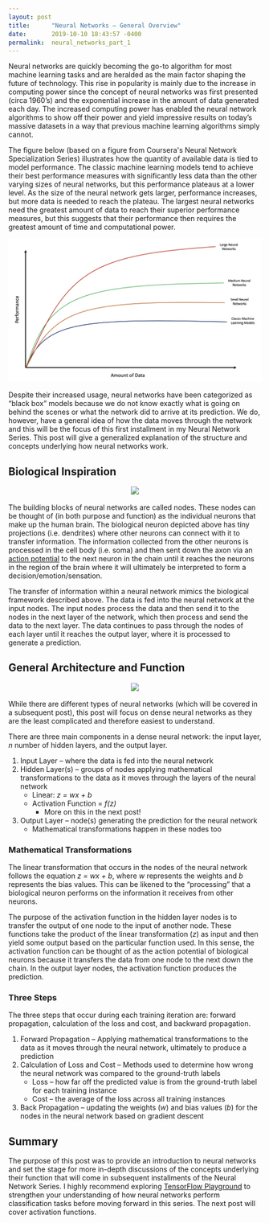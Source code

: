 ```yaml
---
layout: post
title:      "Neural Networks – General Overview"
date:       2019-10-10 18:43:57 -0400
permalink:  neural_networks_part_1
---
```



Neural networks are quickly becoming the go-to algorithm for most machine learning tasks and are heralded as the main factor shaping the future of technology. This rise in popularity is mainly due to the increase in computing power since the concept of neural networks was first presented (circa 1960’s) and the exponential increase in the amount of data generated each day. The increased computing power has enabled the neural network algorithms to show off their power and yield impressive results on today’s massive datasets in a way that previous machine learning algorithms simply cannot. 

The figure below (based on a figure from Coursera's Neural Network Specialization Series) illustrates how the quantity of available data is tied to model performance. The classic machine learning models tend to achieve their best performance measures with significantly less data than the other varying sizes of neural networks, but this performance plateaus at a lower level. As the size of the neural network gets larger, performance increases, but more data is needed to reach the plateau. The largest neural networks need the greatest amount of data to reach their superior performance measures, but this suggests that their performance then requires the greatest amount of time and computational power.

<p align="center">
<img src="https://raw.githubusercontent.com/kpokrass/blog_images/master/NN_performance_curve.png" width="600">
</p>

Despite their increased usage, neural networks have been categorized as “black box” models because we do not know exactly what is going on behind the scenes or what the network did to arrive at its prediction. We do, however, have a general idea of how the data moves through the network and this will be the focus of this first installment in my Neural Network Series. This post will give a generalized explanation of the structure and concepts underlying how neural networks work.

## Biological Inspiration

<p align="center">
<img src="https://scx1.b-cdn.net/csz/news/800/2018/2-whyareneuron.jpg">
</p>

The building blocks of neural networks are called nodes. These nodes can be thought of (in both purpose and function) as the individual neurons that make up the human brain. The biological neuron depicted above has tiny projections (i.e. dendrites) where other neurons can connect with it to transfer information. The information collected from the other neurons is processed in the cell body (i.e. soma) and then sent down the axon via an [action potential]( https://en.wikipedia.org/wiki/Action_potential) to the next neuron in the chain until it reaches the neurons in the region of the brain where it will ultimately be interpreted to form a decision/emotion/sensation.

The transfer of information within a neural network mimics the biological framework described above. The data is fed into the neural network at the input nodes. The input nodes process the data and then send it to the nodes in the next layer of the network, which then process and send the data to the next layer. The data continues to pass through the nodes of each layer until it reaches the output layer, where it is processed to generate a prediction.

## General Architecture and Function
<p align="center">
<img src="https://www.i2tutorials.com/wp-content/uploads/2019/09/Deep-learning-40-i2tutorials.png">
</p>

While there are different types of neural networks (which will be covered in a subsequent post), this post will focus on dense neural networks as they are the least complicated and therefore easiest to understand.

There are three main components in a dense neural network: the input layer, _n_ number of hidden layers, and the output layer.

1. Input Layer – where the data is fed into the neural network
2. Hidden Layer(s) – groups of nodes applying mathematical transformations to the data as it moves through the layers of the neural network
	- Linear: _z = wx + b_
	- Activation Function = _f(z)_
		- More on this in the next post!
3. Output Layer – node(s) generating the prediction for the neural network
	- Mathematical transformations happen in these nodes too

### Mathematical Transformations

The linear transformation that occurs in the nodes of the neural network follows the equation _z = wx + b_, where _w_ represents the weights and _b_ represents the bias values. This can be likened to the “processing” that a biological neuron performs on the information it receives from other neurons.

The purpose of the activation function in the hidden layer nodes is to transfer the output of one node to the input of another node. These functions take the product of the linear transformation (_z_) as input and then yield some output based on the particular function used. In this sense, the activation function can be thought of as the action potential of biological neurons because it transfers the data from one node to the next down the chain. In the output layer nodes, the activation function produces the prediction.

### Three Steps 

The three steps that occur during each training iteration are: forward propagation, calculation of the loss and cost, and backward propagation.

1. Forward Propagation – Applying mathematical transformations to the data as it moves through the neural network, ultimately to produce a prediction
2. Calculation of Loss and Cost – Methods used to determine how wrong the neural network was compared to the ground-truth labels
	- Loss – how far off the predicted value is from the ground-truth label for each training instance
	- Cost – the average of the loss across all training instances
3. Back Propagation – updating the weights (_w_) and bias values (_b_) for the nodes in the neural network based on gradient descent


## Summary 

The purpose of this post was to provide an introduction to neural networks and set the stage for more in-depth discussions of the concepts underlying their function that will come in subsequent installments of the Neural Network Series. I highly recommend exploring [TensorFlow Playground]( https://playground.tensorflow.org/#activation=tanh&batchSize=10&dataset=circle&regDataset=reg-plane&learningRate=0.03&regularizationRate=0&noise=0&networkShape=4,2&seed=0.91468&showTestData=false&discretize=false&percTrainData=50&x=true&y=true&xTimesY=false&xSquared=false&ySquared=false&cosX=false&sinX=false&cosY=false&sinY=false&collectStats=false&problem=classification&initZero=false&hideText=false) to strengthen your understanding of how neural networks perform classification tasks before moving forward in this series. The next post will cover activation functions.

